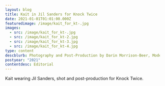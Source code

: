 ```yaml
---
layout: blog
title: Kait in Jil Sanders for Knock Twice
date: 2021-01-01T01:01:00.000Z
featuredimage: /image/kait_for_kt-.jpg
images:
  - src: /image/kait_for_kt-.jpg
  - src: /image/kait_for_kt-2.jpg
  - src: /image/kait_for_kt-3.jpg
  - src: /image/kait_for_kt-4.jpg
type: content
descblurb: Photography and Post-Production by Darin Morrison-Beer, Modeling by Kait
postyear: "2021"
contentdesc: Editorial
---
```

Kait wearing Jil Sanders, shot and post-production for Knock Twice.
